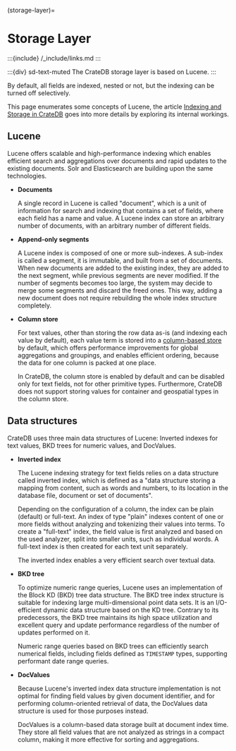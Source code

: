 (storage-layer)=
# Storage Layer

:::{include} /_include/links.md
:::

:::{div} sd-text-muted
The CrateDB storage layer is based on Lucene.
:::

By default, all fields are indexed,
nested or not, but the indexing can be turned off selectively.

This page enumerates some concepts of Lucene, the article [Indexing and Storage in
CrateDB] goes into more details by exploring its internal workings.

## Lucene

Lucene offers scalable and high-performance indexing which enables efficient search and
aggregations over documents and rapid updates to the existing documents. Solr and
Elasticsearch are building upon the same technologies.

- **Documents**

  A single record in Lucene is called "document", which is a unit of information for search
  and indexing that contains a set of fields, where each field has a name and value. A Lucene
  index can store an arbitrary number of documents, with an arbitrary number of different fields.

- **Append-only segments**

  A Lucene index is composed of one or more sub-indexes. A sub-index is called a segment,
  it is immutable, and built from a set of documents. When new documents are added to the
  existing index, they are added to the next segment, while previous segments are never
  modified. If the number of segments becomes too large, the system may decide to merge
  some segments and discard the freed ones. This way, adding a new document does not require
  rebuilding the whole index structure completely.

- **Column store**

  For text values, other than storing the row data as-is (and indexing each value by default),
  each value term is stored into a [column-based store] by default, which offers performance
  improvements for global aggregations and groupings, and enables efficient ordering, because
  the data for one column is packed at one place.

  In CrateDB, the column store is enabled by default and can be disabled only for text fields,
  not for other primitive types. Furthermore, CrateDB does not support storing values for
  container and geospatial types in the column store.

## Data structures

CrateDB uses three main data structures of Lucene:
Inverted indexes for text values, BKD trees for numeric values, and DocValues.

- **Inverted index**

  The Lucene indexing strategy for text fields relies on a data structure called inverted
  index, which is defined as a "data structure storing a mapping from content, such as
  words and numbers, to its location in the database file, document or set of documents".

  Depending on the configuration of a column, the index can be plain (default) or full-text.
  An index of type "plain" indexes content of one or more fields without analyzing and
  tokenizing their values into terms. To create a "full-text" index, the field value is
  first analyzed and based on the used analyzer, split into smaller units, such as
  individual words. A full-text index is then created for each text unit separately.

  The inverted index enables a very efficient search over textual data.

- **BKD tree**

  To optimize numeric range queries, Lucene uses an implementation of the Block KD (BKD)
  tree data structure. The BKD tree index structure is suitable for indexing large
  multi-dimensional point data sets. It is an I/O-efficient dynamic data structure based
  on the KD tree. Contrary to its predecessors, the BKD tree maintains its high space
  utilization and excellent query and update performance regardless of the number of
  updates performed on it.

  Numeric range queries based on BKD trees can efficiently search numerical fields,
  including fields defined as `TIMESTAMP` types, supporting performant date range
  queries.

- **DocValues**

  Because Lucene's inverted index data structure implementation is not optimal for
  finding field values by given document identifier, and for performing column-oriented
  retrieval of data, the DocValues data structure is used for those purposes instead.

  DocValues is a column-based data storage built at document index time. They store
  all field values that are not analyzed as strings in a compact column, making it more
  effective for sorting and aggregations.



[column-based store]: https://cratedb.com/docs/crate/reference/en/latest/general/ddl/storage.html
[Indexing and Storage in CrateDB]: https://cratedb.com/blog/indexing-and-storage-in-cratedb
